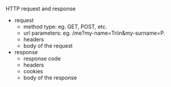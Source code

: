 HTTP request and response
- request
  - method type: eg. GET, POST, etc. 
  - url parameters: eg. /me?my-name=Triin&my-surname=P.
  - headers 
  - body of the request
- response
  - response code
  - headers
  - cookies
  - body of the response

